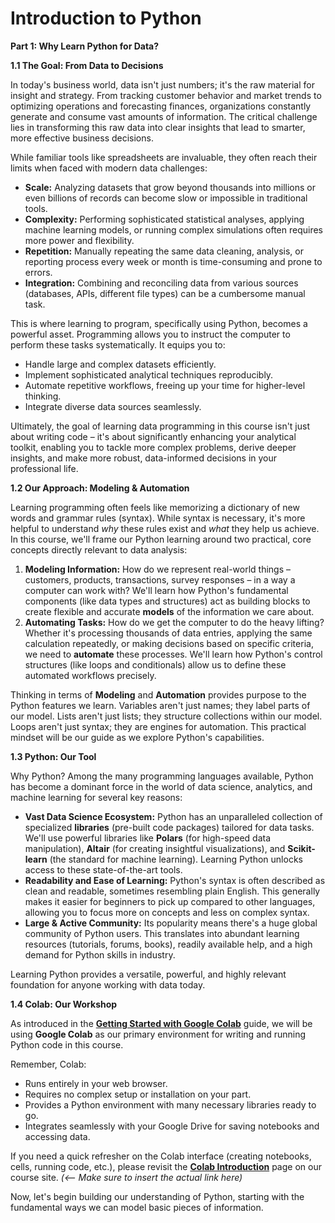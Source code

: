 # Introduction to Python


**Part 1: Why Learn Python for Data?**

**1.1 The Goal: From Data to Decisions**

In today's business world, data isn't just numbers; it's the raw material for insight and strategy. From tracking customer behavior and market trends to optimizing operations and forecasting finances, organizations constantly generate and consume vast amounts of information. The critical challenge lies in transforming this raw data into clear insights that lead to smarter, more effective business decisions.

While familiar tools like spreadsheets are invaluable, they often reach their limits when faced with modern data challenges:

* **Scale:** Analyzing datasets that grow beyond thousands into millions or even billions of records can become slow or impossible in traditional tools.
* **Complexity:** Performing sophisticated statistical analyses, applying machine learning models, or running complex simulations often requires more power and flexibility.
* **Repetition:** Manually repeating the same data cleaning, analysis, or reporting process every week or month is time-consuming and prone to errors.
* **Integration:** Combining and reconciling data from various sources (databases, APIs, different file types) can be a cumbersome manual task.

This is where learning to program, specifically using Python, becomes a powerful asset. Programming allows you to instruct the computer to perform these tasks systematically. It equips you to:

* Handle large and complex datasets efficiently.
* Implement sophisticated analytical techniques reproducibly.
* Automate repetitive workflows, freeing up your time for higher-level thinking.
* Integrate diverse data sources seamlessly.

Ultimately, the goal of learning data programming in this course isn't just about writing code – it's about significantly enhancing your analytical toolkit, enabling you to tackle more complex problems, derive deeper insights, and make more robust, data-informed decisions in your professional life.

**1.2 Our Approach: Modeling & Automation**

Learning programming often feels like memorizing a dictionary of new words and grammar rules (syntax). While syntax is necessary, it's more helpful to understand *why* these rules exist and *what* they help us achieve. In this course, we'll frame our Python learning around two practical, core concepts directly relevant to data analysis:

1.  **Modeling Information:** How do we represent real-world things – customers, products, transactions, survey responses – in a way a computer can work with? We'll learn how Python's fundamental components (like data types and structures) act as building blocks to create flexible and accurate **models** of the information we care about.
2.  **Automating Tasks:** How do we get the computer to do the heavy lifting? Whether it's processing thousands of data entries, applying the same calculation repeatedly, or making decisions based on specific criteria, we need to **automate** these processes. We'll learn how Python's control structures (like loops and conditionals) allow us to define these automated workflows precisely.

Thinking in terms of **Modeling** and **Automation** provides purpose to the Python features we learn. Variables aren't just names; they label parts of our model. Lists aren't just lists; they structure collections within our model. Loops aren't just syntax; they are engines for automation. This practical mindset will be our guide as we explore Python's capabilities.

**1.3 Python: Our Tool**

Why Python? Among the many programming languages available, Python has become a dominant force in the world of data science, analytics, and machine learning for several key reasons:

* **Vast Data Science Ecosystem:** Python has an unparalleled collection of specialized **libraries** (pre-built code packages) tailored for data tasks. We'll use powerful libraries like **Polars** (for high-speed data manipulation), **Altair** (for creating insightful visualizations), and **Scikit-learn** (the standard for machine learning). Learning Python unlocks access to these state-of-the-art tools.
* **Readability and Ease of Learning:** Python's syntax is often described as clean and readable, sometimes resembling plain English. This generally makes it easier for beginners to pick up compared to other languages, allowing you to focus more on concepts and less on complex syntax.
* **Large & Active Community:** Its popularity means there's a huge global community of Python users. This translates into abundant learning resources (tutorials, forums, books), readily available help, and a high demand for Python skills in industry.

Learning Python provides a versatile, powerful, and highly relevant foundation for anyone working with data today.

**1.4 Colab: Our Workshop**

As introduced in the **[Getting Started with Google Colab](link-to-colab-page.html)** guide, we will be using **Google Colab** as our primary environment for writing and running Python code in this course.

Remember, Colab:

* Runs entirely in your web browser.
* Requires no complex setup or installation on your part.
* Provides a Python environment with many necessary libraries ready to go.
* Integrates seamlessly with your Google Drive for saving notebooks and accessing data.

If you need a quick refresher on the Colab interface (creating notebooks, cells, running code, etc.), please revisit the **[Colab Introduction](link-to-colab-page.html)** page on our course site. *(<-- Make sure to insert the actual link here)*

Now, let's begin building our understanding of Python, starting with the fundamental ways we can model basic pieces of information.
